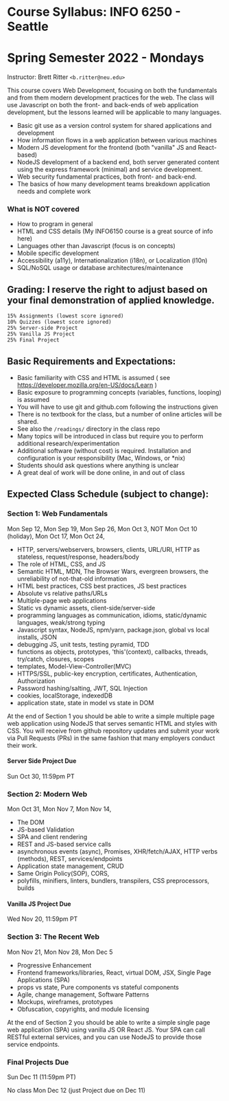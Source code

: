﻿# Course Syllabus: INFO 6250 - Seattle
# Spring Semester 2022 - Mondays
Instructor: Brett Ritter `<b.ritter@neu.edu>`

This course covers Web Development, focusing on both the fundamentals and from them modern development practices for the web.  The class will use Javascript on both the front- and back-ends of web application development, but the lessons learned will be applicable to many languages.  
 - Basic git use as a version control system for shared applications and development
 - How information flows in a web application between various machines
 - Modern JS development for the frontend (both "vanilla" JS and React-based)
 - NodeJS development of a backend end, both server generated content using the express framework (minimal) and service development.
 - Web security fundamental practices, both front- and back-end.
 - The basics of how many development teams breakdown application needs and complete work

### What is NOT covered
 - How to program in general
 - HTML and CSS details (My INFO6150 course is a great source of info here)
 - Languages other than Javascript (focus is on concepts)
 - Mobile specific development
 - Accessibility (a11y), Internationalization (i18n), or Localization (l10n)
 - SQL/NoSQL usage or database architectures/maintenance
 
## Grading: I reserve the right to adjust based on your final demonstration of applied knowledge.  
```
15% Assignments (lowest score ignored)
10% Quizzes (lowest score ignored)
25% Server-side Project
25% Vanilla JS Project 
25% Final Project
```

## Basic Requirements and Expectations:
- Basic familiarity with CSS and HTML is assumed ( see https://developer.mozilla.org/en-US/docs/Learn )  
- Basic exposure to programming concepts (variables, functions, looping) is assumed
- You will have to use git and github.com following the instructions given
- There is no textbook for the class, but a number of online articles will be shared.
- See also the `/readings/` directory in the class repo
- Many topics will be introduced in class but require you to perform additional research/experimentation
- Additional software (without cost) is required.  Installation and configuration is your responsibility (Mac, Windows, or \*nix)
- Students should ask questions where anything is unclear
- A great deal of work will be done online, in and out of class

## Expected Class Schedule (subject to change):

### Section 1: Web Fundamentals
Mon Sep 12,
Mon Sep 19,
Mon Sep 26,
Mon Oct 3, 
NOT Mon Oct 10 (holiday),
Mon Oct 17,
Mon Oct 24,

- HTTP, servers/webservers, browsers, clients, URL/URI, HTTP as stateless, request/response, headers/body
- The role of HTML, CSS, and JS
- Semantic HTML, MDN, The Browser Wars, evergreen browsers, the unreliability of not-that-old information
- HTML best practices, CSS best practices, JS best practices
- Absolute vs relative paths/URLs
- Multiple-page web applications
- Static vs dynamic assets, client-side/server-side
- programming languages as communication, idioms, static/dynamic languages, weak/strong typing
- Javascript syntax, NodeJS, npm/yarn, package.json, global vs local installs, JSON
- debugging JS, unit tests, testing pyramid, TDD
- functions as objects, prototypes, 'this'(context), callbacks, threads, try/catch, closures, scopes
- templates, Model-View-Controller(MVC)
- HTTPS/SSL, public-key encryption, certificates, Authentication, Authorization
- Password hashing/salting, JWT, SQL Injection
- cookies, localStorage, indexedDB
- application state, state in model vs state in DOM

At the end of Section 1 you should be able to write a simple multiple page web application using NodeJS that serves semantic HTML and styles with CSS.  You will receive from github repository updates and submit your work via Pull Requests (PRs) in the same fashion that many employers conduct their work.

#### Server Side Project Due

Sun Oct 30, 11:59pm PT

### Section 2: Modern Web

Mon Oct 31,
Mon Nov 7,
Mon Nov 14,

- The DOM 
- JS-based Validation
- SPA and client rendering
- REST and JS-based service calls
- asynchronous events (async), Promises, XHR/fetch/AJAX, HTTP verbs (methods), REST, services/endpoints
- Application state management, CRUD
- Same Origin Policy(SOP), CORS,
- polyfills, minifiers, linters, bundlers, transpilers, CSS preprocessors, builds

#### Vanilla JS Project Due

Wed Nov 20, 11:59pm PT

### Section 3: The Recent Web

Mon Nov 21,
Mon Nov 28,
Mon Dec 5


- Progressive Enhancement
- Frontend frameworks/libraries, React, virtual DOM, JSX, Single Page Applications (SPA)
- props vs state, Pure components vs stateful components
- Agile, change management, Software Patterns
- Mockups, wireframes, prototypes
- Obfuscation, copyrights, and module licensing

At the end of Section 2 you should be able to write a simple single page web application (SPA) using vanilla JS OR React JS.  Your SPA can call RESTful external services, and you can use NodeJS to provide those service endpoints.

### Final Projects Due 
Sun Dec 11 (11:59pm PT)

No class Mon Dec 12 (just Project due on Dec 11)

